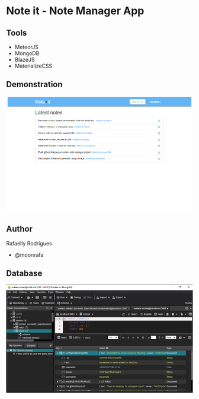 # Note it - Note Manager App

## Tools

- MeteorJS
- MongoDB
- BlazeJS
- MaterializeCSS

## Demonstration

<img src="assets/demo.png">

## Author

Rafaelly Rodrigues

- @moonrafa

## Database

<img src="assets/db.png">
